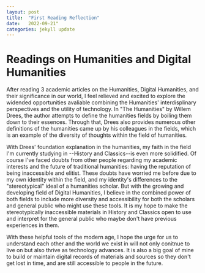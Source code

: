 ```yaml
---
layout: post
title:  "First Reading Reflection"
date:   2022-09-21"
categories: jekyll update
---
```

# Readings on Humanities and Digital Humanities
After reading 3 academic articles on the Humanities, Digital Humanities, and their significance in our world, I feel relieved and excited to explore the widended opportunities avaliable combining the Humanities' interdisplinary perspectives and the utility of technology. In "The Humanities" by Willem Drees, the author attempts to define the humanities fields by boiling them down to their essences. Through that, Drees also provides numerous other definitions of the humanities came up by his colleagues in the fields, which is an example of the diversity of thoughts within the field of humanities. 

With Drees' foundation explanation in the humanities, my faith in the field I'm currently studying in --History and Classics--is even more solidified. Of course I've faced doubts from other people regarding my academic interests and the future of traditional humanities: having the reputation of being inaccessible and elitist. These doubts have worried me before due to my own identity within the field, and my identity's differences to the "stereotypical" ideal of a humanities scholar. But with the growing and developing field of Digital Humanities, I believe in the combined power of both fields to include more diversity and accessibility for both the scholars and general public who might use these tools. It is my hope to make the stereotypically inaccessible materials in History and Classics open to use and interpret for the general public who maybe don't have previous experiences in them. 

With these helpful tools of the modern age, I hope the urge for us to understand each other and the world we exist in will not only conitnue to live on but also thrive as technology advances. It is also a big goal of mine to build or maintain digital records of materials and sources so they don't get lost in time, and are still accessible to people in the future. 